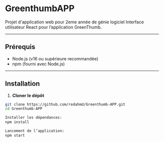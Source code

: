 # GreenthumbAPP
Projet d'application web pour 2eme année de génie logiciel
Interface utilisateur React pour l’application GreenThumb.

---

## Prérequis

- Node.js (v16 ou supérieure recommandée)  
- npm (fourni avec Node.js)  

---

## Installation

1. **Cloner le dépôt**

```bash
git clone https://github.com/redahmd/Greenthumb-APP.git
cd Greenthumb-APP

Installer les dépendances:
npm install

Lancement de l’application:
npm start

